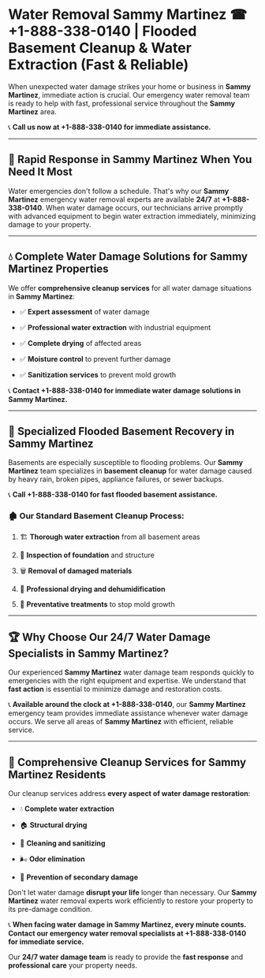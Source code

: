 # Water Removal Sammy Martinez ☎ +1-888-338-0140 | Flooded Basement Cleanup & Water Extraction (Fast & Reliable)

When unexpected water damage strikes your home or business in **Sammy Martinez**, immediate action is crucial. Our emergency water removal team is ready to help with fast, professional service throughout the **Sammy Martinez** area. 

📞 **Call us now at +1-888-338-0140 for immediate assistance.**
---
## 🚀 Rapid Response in Sammy Martinez When You Need It Most
Water emergencies don't follow a schedule. That's why our **Sammy Martinez** emergency water removal experts are available **24/7** at **+1-888-338-0140**. When water damage occurs, our technicians arrive promptly with advanced equipment to begin water extraction immediately, minimizing damage to your property.
---
## 💧 Complete Water Damage Solutions for Sammy Martinez Properties
We offer **comprehensive cleanup services** for all water damage situations in **Sammy Martinez**:
- ✅ **Expert assessment** of water damage  
- ✅ **Professional water extraction** with industrial equipment  
- ✅ **Complete drying** of affected areas  
- ✅ **Moisture control** to prevent further damage  
- ✅ **Sanitization services** to prevent mold growth  
📞 **Contact +1-888-338-0140 for immediate water damage solutions in Sammy Martinez.**
---
## 🌊 Specialized Flooded Basement Recovery in Sammy Martinez
Basements are especially susceptible to flooding problems. Our **Sammy Martinez** team specializes in **basement cleanup** for water damage caused by heavy rain, broken pipes, appliance failures, or sewer backups. 
📞 **Call +1-888-338-0140 for fast flooded basement assistance.**
### 🏚️ Our Standard Basement Cleanup Process:
1. 🏗️ **Thorough water extraction** from all basement areas  
2. 🔎 **Inspection of foundation** and structure  
3. 🗑️ **Removal of damaged materials**  
4. 💨 **Professional drying and dehumidification**  
5. 🚫 **Preventative treatments** to stop mold growth  
---
## 🏆 Why Choose Our 24/7 Water Damage Specialists in Sammy Martinez?
Our experienced **Sammy Martinez** water damage team responds quickly to emergencies with the right equipment and expertise. We understand that **fast action** is essential to minimize damage and restoration costs.
📞 **Available around the clock at +1-888-338-0140**, our **Sammy Martinez** emergency team provides immediate assistance whenever water damage occurs. We serve all areas of **Sammy Martinez** with efficient, reliable service.
---
## 🧹 Comprehensive Cleanup Services for Sammy Martinez Residents
Our cleanup services address **every aspect of water damage restoration**:
- 💧 **Complete water extraction**  
- 🏠 **Structural drying**  
- 🧼 **Cleaning and sanitizing**  
- 🌬️ **Odor elimination**  
- 🚫 **Prevention of secondary damage**  
Don't let water damage **disrupt your life** longer than necessary. Our **Sammy Martinez** water removal experts work efficiently to restore your property to its pre-damage condition.
📞 **When facing water damage in Sammy Martinez, every minute counts. Contact our emergency water removal specialists at +1-888-338-0140 for immediate service.**
Our **24/7 water damage team** is ready to provide the **fast response** and **professional care** your property needs.
